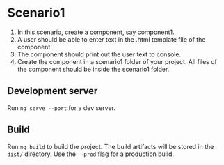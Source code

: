 # Scenario1

1.	In this scenario, create a component, say component1.
2.	 A user should be able to enter text in the .html template file of the component.
3.	 The component should print out the user text to console.
4.	Create the component in a scenario1 folder of your project. All files of the component should be
inside the scenario1 folder.

## Development server

Run `ng serve --port` for a dev server. 

## Build

Run `ng build` to build the project. The build artifacts will be stored in the `dist/` directory. Use the `--prod` flag for a production build.

